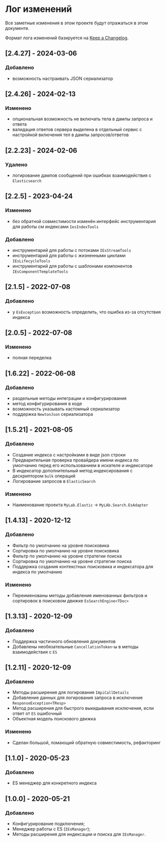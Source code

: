 # Лог изменений

Все заметные изменения в этом проекте будут отражаться в этом документе.

Формат лога изменений базируется на [Keep a Changelog](https://keepachangelog.com/en/1.0.0/).

## [2.4.27] - 2024-03-06

### Добавлено

* возможность настраивать JSON сериализатор

## [2.4.26] - 2024-02-13

### Изменено

* опциональная возможность не включать тела в дампы запроса и ответа 
* валидация ответов сервера выделена в отдельный сервис с настройкой включения тел в дампы запросов/ответов

## [2.2.23] - 2024-02-06

### Удалено

* логирование дампов сообщений при ошибках взаимодействия с `Elasticsearch`

## [2.2.5] - 2023-04-24

### Изменено

* без обратной совместимости изменён интерфейс инструментария для работы см индексами `IesIndexTools`

### Добавлено

* инструментарий для работы с потоками `IEsStreamTools`
* инструментарий для работы с жизненными циклами `IEsLifecycleTools`
* инструментарий для работы с шаблонами компонентов `IEsComponentTemplateTools`

## [2.1.5] - 2022-07-08

### Добавлено

* у `EsException` возможность определить, что ошибка из-за отсутствия индекса  

## [2.0.5] - 2022-07-08

### Изменено

* полная переделка

## [1.6.22] - 2022-06-08

### Добавлено

* раздельные методы интеграции и конфигурирования
* метод конфигурирования в коде
* возможность указывать кастомный сериализатор
* поддержка `NewtonJson` сериализатора

## [1.5.21] - 2021-08-05

### Добавлено

* Создание индекса с настройками в виде json строки
* Предварительная проверка провайдера имени индекса по умолчанию перед его использованием в искателе и индексаторе
* В индексатор дополнительный метод индексирования с дескриптором `bulk` операций 
* Логирование запросов в `ElasticSearch`

### Изменено

* Наименование проекта `MyLab.Elastic` -> `MyLAb.Search.EsAdapter`

## [1.4.13] - 2020-12-12

### Добавлено

* Фильтр по умолчанию на уровне поисковика
* Сортировка по умолчанию на уровне поисковика
* Фильтр по умолчанию на уровне стратегии поиска
* Сортировка по умолчанию на уровне стратегии поиска
* Поддержка создания контекстных поисковика и индексатора для индекса по умолчанию

### Изменено

* Переименованы методы добавления именованных фильтров и сортировок в поисковом движке `EsSearchEngine<TDoc>`

## [1.3.13] - 2020-12-09

### Добавлено

* Поддержка частичного обновления документов
* Добавлены необязательные `CancellationToken`-ы в методы взаимодействия с `ES`

## [1.2.11] - 2020-12-09

### Добавлено

* Методы расширения для логирования `IApiCallDetails`
* Добавление данных для логирования запроса в исключение `ResponseException<TResp>`
* Метод расширения для быстрого выкидывания исключения, если ответ от `ES` ошибочный
* Объектная модель поискового движка

### Изменено

* Сделан большой, ломающий обратную совместимость, рефакторинг 

## [1.1.0] - 2020-05-23

### Добавлено

* ES менеджер для конкретного индекса

## [1.0.0] - 2020-05-21

### Добавлено

* Конфигурирование подключения;
* Менеджер работы с ES (`IEsManager`);
* Методы расширения для индексации и поиска для `IEsManager`.